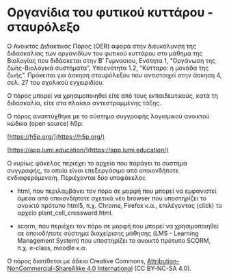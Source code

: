 # Οργανίδια του φυτικού κυττάρου - σταυρόλεξο

Ο Ανοικτός Διδακτικός Πόρος (OER) αφορά στην διευκόλυνση της διδασκαλίας των οργανιδίων του φυτικού κυττάρου στο μάθημα της Βιολογίας που διδάσκεται στην Β’ Γυμνασιου, Ενότητα 1, “Οργάνωση της ζωής-Βιολογικά συστήματα”, Υποενότητα 1.2, “Κύτταρο: η μονάδα της ζωής”. Πρόκειται για άσκηση σταυρόλεξου που αντιστοιχεί στην άσκηση 4, σελ. 27 του σχολικού εγχειριδίου.

  

Ο πόρος μπορεί να χρησιμοποιηθεί είτε από τους εκπαιδευτικούς, κατά τη διδασκαλία, είτε στα πλαίσια αντεστραμμένης τάξης.

  

Ο πόρος αναπτύχθηκε με το σύστημα συγγραφής λογισμικού ανοικτού κώδικα (open source) h5p:

[https://h5p.org/](https://h5p.org/)

[https://app.lumi.education/](https://app.lumi.education/)

  

Ο κυρίως φάκελος περιέχει το αρχείο που παράγει το σύστημα συγγραφής, το οποίο είναι επεξεργάσιμο από οποιονδήποτε ενδιαφερόμενο/η. Περιέχονται δύο υποφάκελοι:

-   html, που περιλαμβάνει τον πόρο σε μορφή που μπορεί να εμφανιστεί άμεσα από οποιονδήποτε σχετικά νέο browser που υποστηρίζει το ανοικτό πρότυπο html5, π.χ. Chrome, Firefox κ.α., επιλέγοντας (click) το αρχείο plant_cell_crossword.html.
    
-   scorm, που περιέχει τον πόρο σε μορφή που μπορεί να χρησιμοποιηθεί σε οποιοδήποτε σύστημα διαχείρισης μάθησης (LMS - Learning Management System) που υποστηρίζει το ανοικτό πρότυπο SCORM, π.χ. e-class, moodle κ.α.
    

  

Ο πόρος διατίθεται με άδεια Creative Commons, [Attribution-NonCommercial-ShareAlike 4.0 International](http://creativecommons.org/licenses/by-nc-sa/4.0) (CC BY-NC-SA 4.0).
